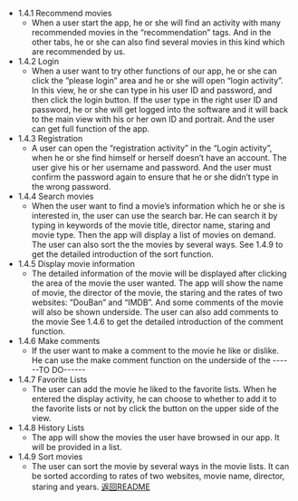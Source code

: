 * 1.4.1 Recommend movies
	* When a user start the app, he or she will find an activity with many recommended movies in the “recommendation” tags. And in the other tabs, he or she can also find several movies in this kind which are recommended by us.
* 1.4.2 Login
	* When a user want to try other functions of our app, he or she can click the ”please login” area and he or she will open “login activity”. In this view, he or she can type in his user ID and password, and then click the login button. If the user type in the right user ID and password, he or she will get logged into the software and it will back to the main view with his or her own ID and portrait. And the user can get full function of the app.
* 1.4.3 Registration
	* A user can open the “registration activity” in the “Login activity”, when he or she find himself or herself doesn’t have an account. The user give his or her username and password. And the user must confirm the password again to ensure that he or she didn’t type in the wrong password.
* 1.4.4 Search movies
	* When the user want to find a movie’s information which he or she is interested in, the user can use the search bar. He can search it by typing in keywords of the movie title, director name, staring and movie type. Then the app will display a list of movies on demand. The user can also sort the the movies by several ways.
See 1.4.9 to get the detailed introduction of the sort function.
* 1.4.5 Display movie information
	* The detailed information of the movie will be displayed after clicking the area of the movie the user wanted. The app will show the name of movie, the director of the movie, the staring and the rates of two websites: ”DouBan” and “IMDB”. And some comments of the movie will also be shown underside. The user can also add comments to the movie
See 1.4.6 to get the detailed introduction of the comment function.
* 1.4.6 Make comments
	* If the user want to make a comment to the movie he like or dislike. He can use the make comment function on the underside of the 
------TO DO------
* 1.4.7 Favorite Lists
	* The user can add the movie he liked to the favorite lists. When he entered the display activity, he can choose to whether to add it to the favorite lists or not by click the button on the upper side of the view. 
* 1.4.8 History Lists
	* The app will show the movies the user have browsed in our app. It will be provided in a list.
* 1.4.9 Sort movies
	* The user can sort the movie by several ways in the movie lists. It can be sorted according to rates of two websites, movie name, director, staring and years.
[返回README](https://github.com/jisheng1997/MoviesGuideApp/blob/master/README.md)
